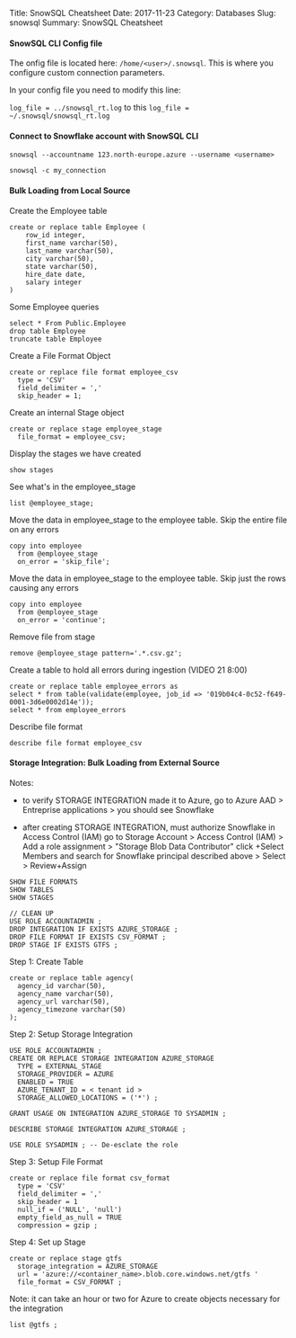 Title: SnowSQL Cheatsheet
Date: 2017-11-23
Category: Databases
Slug: snowsql
Summary: SnowSQL  Cheatsheet

#### SnowSQL CLI Config file

The onfig file is located here: `/home/<user>/.snowsql`. This is where you configure custom connection parameters.

In your config file you need to modify this line:

`log_file = ../snowsql_rt.log` to this `log_file = ~/.snowsql/snowsql_rt.log`


#### Connect to Snowflake account with SnowSQL CLI

`snowsql --accountname 123.north-europe.azure --username <username>`

`snowsql -c my_connection`


#### Bulk Loading from Local Source

Create the Employee table

```
create or replace table Employee (
    row_id integer,
    first_name varchar(50),
    last_name varchar(50),
    city varchar(50),
    state varchar(50),
    hire_date date,
    salary integer
)

```

Some Employee queries

```
select * From Public.Employee
drop table Employee
truncate table Employee
```

Create a File Format Object
```
create or replace file format employee_csv
  type = 'CSV'
  field_delimiter = ','
  skip_header = 1;
```

Create an internal Stage object
```
create or replace stage employee_stage
  file_format = employee_csv;
```

Display the stages we have created
```
show stages
```

See what's in the employee_stage
```
list @employee_stage;
```

Move the data in employee_stage to the employee table. Skip the entire file on any errors
```
copy into employee
  from @employee_stage
  on_error = 'skip_file';
```


Move the data in employee_stage to the employee table. Skip just the rows causing any errors
```
copy into employee
  from @employee_stage
  on_error = 'continue';

```

Remove file from stage
```
remove @employee_stage pattern='.*.csv.gz';
```

Create a table to hold all errors during ingestion (VIDEO 21 8:00)
```
create or replace table employee_errors as 
select * from table(validate(employee, job_id => '019b04c4-0c52-f649-0001-3d6e0002d14e'));
select * from employee_errors
```

Describe file format
```
describe file format employee_csv
```

#### Storage Integration: Bulk Loading from External Source

Notes:

* to verify STORAGE INTEGRATION made it to Azure, go to Azure AAD > Entreprise applications > you should see Snowflake 

* after creating STORAGE INTEGRATION, must authorize Snowflake in Access Control (IAM)
  go to Storage Account > Access Control (IAM) > Add a role assignment > "Storage Blob Data Contributor"
  click +Select Members and search for Snowflake principal described above > Select > Review+Assign

```
SHOW FILE FORMATS
SHOW TABLES
SHOW STAGES

// CLEAN UP
USE ROLE ACCOUNTADMIN ;
DROP INTEGRATION IF EXISTS AZURE_STORAGE ;
DROP FILE FORMAT IF EXISTS CSV_FORMAT ;
DROP STAGE IF EXISTS GTFS ;

```

Step 1: Create Table
```
create or replace table agency(
  agency_id varchar(50), 
  agency_name varchar(50),  
  agency_url varchar(50), 
  agency_timezone varchar(50)
);
```

Step 2: Setup Storage Integration
```
USE ROLE ACCOUNTADMIN ;
CREATE OR REPLACE STORAGE INTEGRATION AZURE_STORAGE
  TYPE = EXTERNAL_STAGE
  STORAGE_PROVIDER = AZURE
  ENABLED = TRUE
  AZURE_TENANT_ID = < tenant id >
  STORAGE_ALLOWED_LOCATIONS = ('*') ;
  
GRANT USAGE ON INTEGRATION AZURE_STORAGE TO SYSADMIN ;
  
DESCRIBE STORAGE INTEGRATION AZURE_STORAGE ;
  
USE ROLE SYSADMIN ; -- De-esclate the role
```

Step 3: Setup File Format

```
create or replace file format csv_format
  type = 'CSV'
  field_delimiter = ','
  skip_header = 1
  null_if = ('NULL', 'null')
  empty_field_as_null = TRUE
  compression = gzip ;
```  

Step 4: Set up Stage
```
create or replace stage gtfs
  storage_integration = AZURE_STORAGE
  url = 'azure://<container_name>.blob.core.windows.net/gtfs '
  file_format = CSV_FORMAT ;
```
  
Note: it can take an hour or two for Azure to create objects necessary for the integration
```
list @gtfs ;
```


